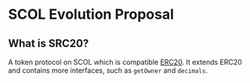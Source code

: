# SCOL Evolution Proposal

## What is SRC20?

A token protocol on SCOL which is compatible [ERC20](https://eips.ethereum.org/EIPS/eip-20). It extends ERC20 and contains more interfaces, such as `getOwner` and `decimals`.
